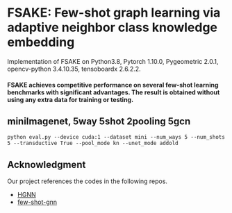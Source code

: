 # FSAKE: Few-shot graph learning via adaptive neighbor class knowledge embedding
Implementation of FSAKE on Python3.8, Pytorch 1.10.0, Pygeometric 2.0.1, opencv-python 3.4.10.35, tensoboardx 2.6.2.2.

#### FSAKE achieves competitive performance on several few-shot learning benchmarks with significant advantages. The result is obtained without using any extra data for training or testing.

## miniImagenet, 5way 5shot 2pooling 5gcn

```
python eval.py --device cuda:1 --dataset mini --num_ways 5 --num_shots 5 --transductive True --pool_mode kn --unet_mode addold
```

## Acknowledgment

Our project references the codes in the following repos.
- [HGNN](https://github.com/smartprobe/HGNN)
- [few-shot-gnn](https://github.com/vgsatorras/few-shot-gnn)


